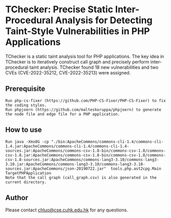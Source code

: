 # TChecker: Precise Static Inter-Procedural Analysis for Detecting Taint-Style Vulnerabilities in PHP Applications

TChecker is a static taint analysis tool for PHP applications. The key idea in TChecker is to iteratively construct call graph and precisely perform inter-procedural taint analysis. TChecker found 18 new vulnerabilities and two CVEs (CVE-2022-35212, CVE-2022-35213) were assigned.

## Prerequisite

~~~~~~{.sh}
Run php-cs-fixer (https://github.com/PHP-CS-Fixer/PHP-CS-Fixer) to fix the coding styles.
Run phpjoern (https://github.com/malteskoruppa/phpjoern) to generate the node file and edge file for a PHP application.
~~~~~~

## How to use

~~~~~~{.sh}
Run java -Xmx8G -cp "./bin:ApacheCommons/commons-cli-1.4/commons-cli-1.4.jar:ApacheCommons/commons-cli-1.4/commons-cli-1.4-sources.jar:ApacheCommons/commons-csv-1.8-bin/commons-csv-1.8/commons-csv-1.8.jar:ApacheCommons/commons-csv-1.8-bin/commons-csv-1.8/commons-csv-1.8-sources.jar:ApacheCommons/commons-lang3-3.10/commons-lang3-3.10.jar:ApacheCommons/commons-lang3-3.10/commons-lang3-3.10-sources.jar:ApacheCommons/json-20190722.jar"  tools.php.ast2cpg.Main TargetPHPApplication
Note that the call graph (call_graph.csv) is also generated in the current directory.
~~~~~~

## Author
Please contact chluo@cse.cuhk.edu.hk for any questions.
